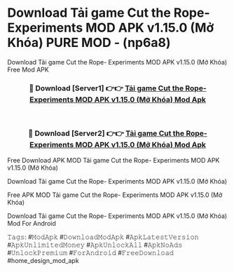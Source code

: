 # Download Tải game Cut the Rope- Experiments MOD APK v1.15.0 (Mở Khóa) PURE MOD - (np6a8)
Download Tải game Cut the Rope- Experiments MOD APK v1.15.0 (Mở Khóa) Free Mod APK

<div align="center">
<h3>🔴 Download [Server1] 👉👉 <a href="https://apk-comot.site?title=Tải_game_Cut_the_Rope-_Experiments_MOD_APK_v1.15.0_(Mở_Khóa)">Tải game Cut the Rope- Experiments MOD APK v1.15.0 (Mở Khóa) Mod Apk</a></h3><br>

<h3>🔴 Download [Server2] 👉👉 <a href="https://apk-comot.site?title=Tải_game_Cut_the_Rope-_Experiments_MOD_APK_v1.15.0_(Mở_Khóa)">Tải game Cut the Rope- Experiments MOD APK v1.15.0 (Mở Khóa) Mod Apk</a></h3>
</div>


Free Download APK MOD Tải game Cut the Rope- Experiments MOD APK v1.15.0 (Mở Khóa)

Download Tải game Cut the Rope- Experiments MOD APK v1.15.0 (Mở Khóa) 

Free APK MOD Tải game Cut the Rope- Experiments MOD APK v1.15.0 (Mở Khóa) 

Download Tải game Cut the Rope- Experiments MOD APK v1.15.0 (Mở Khóa) Mod For Android

𝚃𝚊𝚐𝚜: #𝙼𝚘𝚍𝙰𝚙𝚔 #𝙳𝚘𝚠𝚗𝚕𝚘𝚊𝚍𝙼𝚘𝚍𝙰𝚙𝚔 #𝙰𝚙𝚔𝙻𝚊𝚝𝚎𝚜𝚝𝚅𝚎𝚛𝚜𝚒𝚘𝚗 #𝙰𝚙𝚔𝚄𝚗𝚕𝚒𝚖𝚒𝚝𝚎𝚍𝙼𝚘𝚗𝚎𝚢 #𝙰𝚙𝚔𝚄𝚗𝚕𝚘𝚌𝚔𝙰𝚕𝚕 #𝙰𝚙𝚔𝙽𝚘𝙰𝚍𝚜 #𝚄𝚗𝚕𝚘𝚌𝚔𝙿𝚛𝚎𝚖𝚒𝚞𝚖 #𝙵𝚘𝚛𝙰𝚗𝚍𝚛𝚘𝚒𝚍 #𝙵𝚛𝚎𝚎𝙳𝚘𝚠𝚗𝚕𝚘𝚊𝚍 #home_design_mod_apk